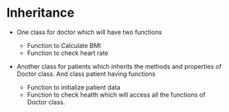 # Inheritance

- One class for doctor which will have two functions
    - Function to Calculate BMI
    - Function to check heart rate
    
- Another class for patients which inherits the methods and properties of Doctor class. And class patient having functions
    - Function to initialize patient data
    - Function to check health which will access all the functions of Doctor class.
